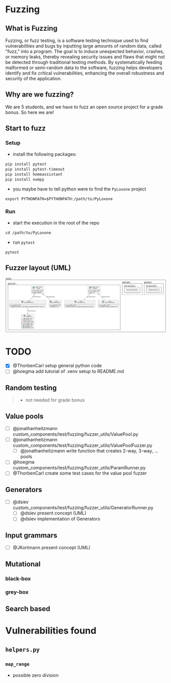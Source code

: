 # Fuzzing
## What is Fuzzing
Fuzzing, or fuzz testing, is a software testing technique used to find vulnerabilities and bugs by inputting large amounts of random data, called "fuzz," into a program. 
The goal is to induce unexpected behavior, crashes, or memory leaks, thereby revealing security issues and flaws that might not be detected through traditional testing methods. 
By systematically feeding malformed or semi-random data to the software, fuzzing helps developers identify and fix critical vulnerabilities, enhancing the overall robustness and security of the application.

## Why are we fuzzing?
We are 5 students, and we have to fuzz an open source project for a grade bonus. 
So here we are!

## Start to fuzz
### Setup
- install the following packages:
```shell
pip install pytest
pip install pytest-timeout
pip install homeassistant
pip install numpy
```
- you maybe have to tell python were to find the `PyLoxone` project 
```shell
export PYTHONPATH=$PYTHONPATH:/path/to/PyLoxone
```
### Run
- start the execution in the root of the repo
```shell
cd /path/to/PyLoxone
```
- run `pytest`
```shell
pytest
```

## Fuzzer layout (UML)
![fuzzer_overview](fuzzer_overview.svg)

# TODO
- [x] @ThorbenCarl setup general python code
- [ ] @hoegma add tutorial of .venv setup to README.md

## Random testing 
> - not needed for grade bonus

## Value pools
- [ ] @jonathanheitzmann custom_components/test/fuzzing/fuzzer_utils/ValuePool.py
- [ ] @jonathanheitzmann custom_components/test/fuzzing/fuzzer_utils/ValuePoolFuzzer.py
  - [ ] @jonathanheitzmann write function that creates 2-way, 3-way, ... pools
- [ ] @hoegma custom_components/test/fuzzing/fuzzer_utils/ParamRunner.py
- [ ] @ThorbenCarl create some test cases for the value pool fuzzer

## Generators
- [ ] @dsiev custom_components/test/fuzzing/fuzzer_utils/GeneratorRunner.py
  - [ ] @dsiev present concept (UML)
  - [ ] @dsiev implementation of Generators

## Input grammars
- [ ] @JKortmann present concept (UML)

## Mutational 
### black-box
### grey-box

## Search based

# Vulnerabilities found
## `helpers.py`
### `map_range`
- possible zero division
